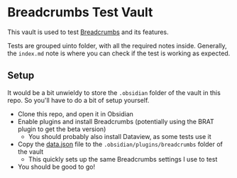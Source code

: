 # Breadcrumbs Test Vault

This vault is used to test [Breadcrumbs](https://github.com/SkepticMystic/breadcrumbs) and its features.

Tests are grouped uinto folder, with all the required notes inside. Generally, the `index.md` note is where you can check if the test is working as expected.

## Setup

It would be a bit unwieldy to store the `.obsidian` folder of the vault in this repo. So you'll have to do a bit of setup yourself.

- Clone this repo, and open it in Obsidian
- Enable plugins and install Breadcrumbs (potentially using the BRAT plugin to get the beta version)
  - You should probably also install Dataview, as some tests use it
- Copy the [data.json](./data.json) file to the `.obsidian/plugins/breadcrumbs` folder of the vault
  - This quickly sets up the same Breadcrumbs settings I use to test
- You should be good to go!
